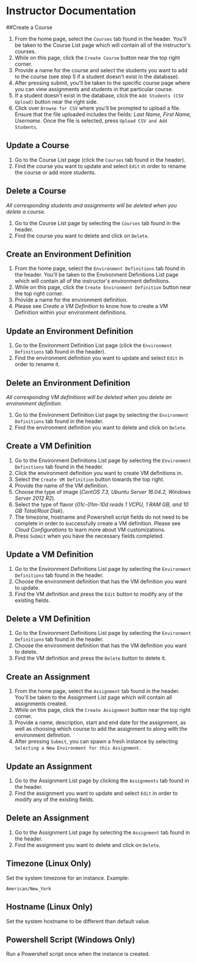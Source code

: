 # Instructor Documentation 

##Create a Course
1. From the home page, select the `Courses` tab found in the header. You'll be taken to the Course List page which will contain all of the instructor's courses.
2. While on this page, click the `Create Course` button near the top right corner.
3. Provide a name for the course and select the students you want to add to the course (see step 5 if a student doesn't exist in the database).
4. After pressing submit, you'll be taken to the specific course page where you can view assignments and students in that particular course.
5. If a student doesn't exist in the database, click the `Add Students (CSV Upload)` button near the right side.
6. Click over `Browse for CSV` where you'll be prompted to upload a file. Ensure that the file uploaded includes the fields: *Last Name, First Name, Username*. Once the file is selected, press `Upload CSV and Add Students`.

## Update a Course
1. Go to the Course List page (click the `Courses` tab found in the header).
2. Find the course you want to update and select `Edit` in order to rename the course or add more students.

## Delete a Course
*All corresponding students and assignments will be deleted when you delete a course.*

1. Go to the Course List page by selecting the `Courses` tab found in the header.
2. Find the course you want to delete and click on `Delete`.

## Create an Environment Definition
1. From the home page, select the `Environment Definitions` tab found in the header. You'll be taken to the Environment Definitions List page which will contain all of the instructor's environment definitions.
2. While on this page, click the `Create Environment Definition` button near the top right corner.
3. Provide a name for the environment definition.
4. Please see *Create a VM Definition* to know how to create a VM Definition within your environment definitions.

## Update an Environment Definition
1. Go to the Environment Definition List page (click the `Environment Definitions` tab found in the header).
2. Find the environment definition you want to update and select `Edit` in order to rename it.

## Delete an Environment Definition
*All corresponding VM definitions will be deleted when you delete an environment definition.*

1. Go to the Environment Definition List page by selecting the `Environment Definitions` tab found in the header.
2. Find the environment definition you want to delete and click on `Delete`.

## Create a VM Definition
1. Go to the Environment Definitions List page by selecting the `Environment Definitions` tab found in the header.
2. Click the environment definition you want to create VM definitions in.
3. Select the `Create VM Definition` button towards the top right.
4. Provide the name of the VM definition.
5. Choose the type of image (*CentOS 7.3, Ubuntu Server 16.04.2, Windows Server 2012 R2*).
6. Select the type of flavor (*01c-01m-10d reads 1 VCPU, 1 RAM GB, and 10 GB Total/Root Disk*).
7. The timezone, hostname and Powershell script fields do not need to be complete in order to successfully create a VM definition. Please see *Cloud Configurations* to learn more about VM customizations.
8. Press `Submit` when you have the necessary fields completed.

## Update a VM Definition
1. Go to the Environment Definitions List page by selecting the `Environment Definitions` tab found in the header.
2. Choose the environment definition that has the VM definition you want to update.
3. Find the VM definition and press the `Edit` button to modify any of the existing fields.

## Delete a VM Definition
1. Go to the Environment Definitions List page by selecting the `Environment Definitions` tab found in the header.
2. Choose the environment definition that has the VM definition you want to delete.
3. Find the VM definition and press the `Delete` button to delete it.

## Create an Assignment
1. From the home page, select the `Assignment` tab found in the header. You'll be taken to the Assignment List page which will contain all assignments created.
2. While on this page, click the `Create Assignment` button near the top right corner.
3. Provide a name, description, start and end date for the assignment, as well as choosing which course to add the assignment to along with the environment definition.
4. After pressing `Submit`, you can spawn a fresh instance by selecting `Selecting a New Environment for this Assignment`.

## Update an Assignment
1. Go to the Assignment List page by clicking the `Assignments` tab found in the header.
2. Find the assignment you want to update and select `Edit` in order to modify any of the existing fields.

## Delete an Assignment
1. Go to the Assignment List page by selecting the `Assignment` tab found in the header.
2. Find the assignment you want to delete and click on `Delete`.

## Timezone (Linux Only)
Set the system timezone for an instance.
Example:
```
American/New_York
```

## Hostname (Linux Only)
Set the system hostname to be different than default value.

## Powershell Script (Windows Only)
Run a Powershell script once when the instance is created.
